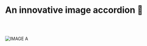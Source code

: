 <h1>An innovative image accordion 🚀</h1>
<br>
<br>

![IMAGE A](https://github.com/AhmedAishan/image-accordion/assets/121613744/8a8acb76-513c-4466-9e44-f3fe1a831b9b)
